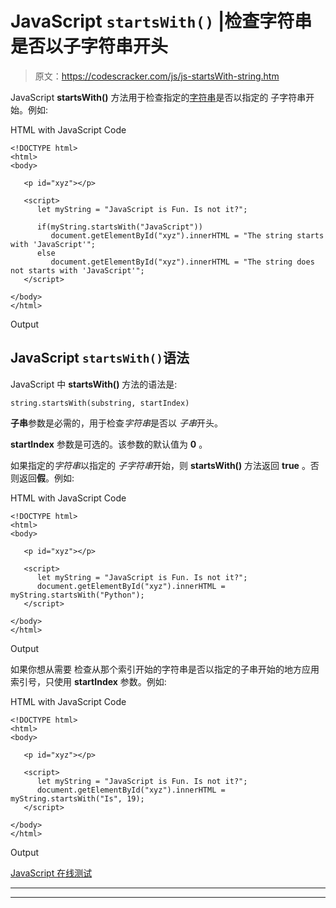 # JavaScript `startsWith()` |检查字符串是否以子字符串开头

> 原文：<https://codescracker.com/js/js-startsWith-string.htm>

JavaScript **startsWith()** 方法用于检查指定的[字符串](/js/js-strings.htm)是否以指定的 子字符串开始。例如:

HTML with JavaScript Code

```
<!DOCTYPE html>
<html>
<body>

   <p id="xyz"></p>

   <script>
      let myString = "JavaScript is Fun. Is not it?";

      if(myString.startsWith("JavaScript"))
         document.getElementById("xyz").innerHTML = "The string starts with 'JavaScript'";
      else
         document.getElementById("xyz").innerHTML = "The string does not starts with 'JavaScript'";
   </script>

</body>
</html>
```

Output

## JavaScript `startsWith()`语法

JavaScript 中 **startsWith()** 方法的语法是:

```
string.startsWith(substring, startIndex)
```

**子串**参数是必需的，用于检查*字符串*是否以 *子串*开头。

**startIndex** 参数是可选的。该参数的默认值为 **0** 。

如果指定的*字符串*以指定的 *子字符串*开始，则 **startsWith()** 方法返回 **true** 。否则返回**假**。例如:

HTML with JavaScript Code

```
<!DOCTYPE html>
<html>
<body>

   <p id="xyz"></p>

   <script>
      let myString = "JavaScript is Fun. Is not it?";
      document.getElementById("xyz").innerHTML = myString.startsWith("Python");
   </script>

</body>
</html>
```

Output

如果你想从需要 检查从那个索引开始的字符串是否以指定的子串开始的地方应用索引号，只使用 **startIndex** 参数。例如:

HTML with JavaScript Code

```
<!DOCTYPE html>
<html>
<body>

   <p id="xyz"></p>

   <script>
      let myString = "JavaScript is Fun. Is not it?";
      document.getElementById("xyz").innerHTML = myString.startsWith("Is", 19);
   </script>

</body>
</html>
```

Output

[JavaScript 在线测试](/exam/showtest.php?subid=6)

* * *

* * *